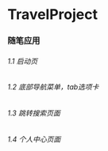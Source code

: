 # TravelProject
### 随笔应用
###### 1.1 启动页
###### 1.2 底部导航菜单，tab选项卡
###### 1.3 跳转搜索页面
###### 1.4 个人中心页面
